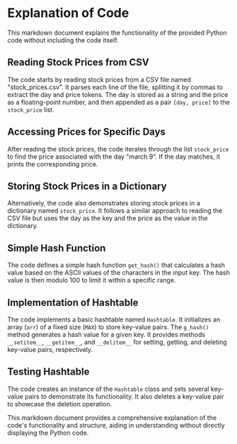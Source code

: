 # Explanation of Code

This markdown document explains the functionality of the provided Python code without including the code itself.

## Reading Stock Prices from CSV

The code starts by reading stock prices from a CSV file named "stock_prices.csv". It parses each line of the file, splitting it by commas to extract the day and price tokens. The day is stored as a string and the price as a floating-point number, and then appended as a pair `[day, price]` to the `stock_price` list.

## Accessing Prices for Specific Days

After reading the stock prices, the code iterates through the list `stock_price` to find the price associated with the day "march 9". If the day matches, it prints the corresponding price.

## Storing Stock Prices in a Dictionary

Alternatively, the code also demonstrates storing stock prices in a dictionary named `stock_price`. It follows a similar approach to reading the CSV file but uses the day as the key and the price as the value in the dictionary.

## Simple Hash Function

The code defines a simple hash function `get_hash()` that calculates a hash value based on the ASCII values of the characters in the input key. The hash value is then modulo 100 to limit it within a specific range.

## Implementation of Hashtable

The code implements a basic hashtable named `Hashtable`. It initializes an array (`arr`) of a fixed size (`MAX`) to store key-value pairs. The `g_hash()` method generates a hash value for a given key. It provides methods `__setitem__`, `__getitem__`, and `__delitem__` for setting, getting, and deleting key-value pairs, respectively.

## Testing Hashtable

The code creates an instance of the `Hashtable` class and sets several key-value pairs to demonstrate its functionality. It also deletes a key-value pair to showcase the deletion operation.

This markdown document provides a comprehensive explanation of the code's functionality and structure, aiding in understanding without directly displaying the Python code.
